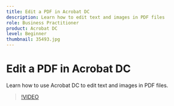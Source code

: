 ```yaml
---
title: Edit a PDF in Acrobat DC
description: Learn how to edit text and images in PDF files
role: Business Practitioner
product: Acrobat DC
level: Beginner
thumbnail: 35493.jpg
---
```


# Edit a PDF in Acrobat DC

Learn how to use Acrobat DC to edit text and images in PDF files.

>[!VIDEO](https://video.tv.adobe.com/v/35493?hidetitle=true)
